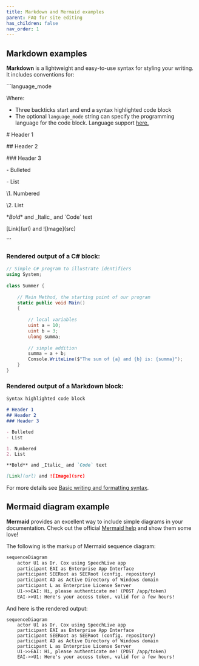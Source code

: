 ```yaml
---
title: Markdown and Mermaid examples
parent: FAQ for site editing
has_children: false
nav_order: 1
---
```

## Markdown examples

**Markdown** is a lightweight and easy-to-use syntax for styling your writing. It includes conventions for:

\```language_mode

Where:
- Three backticks start and end a syntax highlighted code block
- The optional `language_mode` string can specify the programming language for the code block. Language support [here.](https://rdmd.readme.io/docs/code-blocks#language-support)

\# Header 1

\## Header 2

\### Header 3

\- Bulleted

\- List

\1. Numbered

\2. List

\**Bold** and \_Italic_ and \`Code` text

\[Link](url) and \![Image]\(src)

\```

### Rendered output of a C# block:
```csharp
// Simple C# program to illustrate identifiers
using System;
 
class Summer {
 
    // Main Method, the starting point of our program
    static public void Main()
    {
 
        // local variables
        uint a = 10;
        uint b = 3;
        ulong summa;
 
        // simple addition
        summa = a + b;
        Console.WriteLine($"The sum of {a} and {b} is: {summa}");
    }
}
```

### Rendered output of a Markdown block:

```markdown
Syntax highlighted code block

# Header 1
## Header 2
### Header 3

- Bulleted
- List

1. Numbered
2. List

**Bold** and _Italic_ and `Code` text

[Link](url) and ![Image](src)
```

For more details see [Basic writing and formatting syntax](https://docs.github.com/en/github/writing-on-github/getting-started-with-writing-and-formatting-on-github/basic-writing-and-formatting-syntax).

## Mermaid diagram example
**Mermaid** provides an excellent way to include simple diagrams in your documentation. Check out the official [Mermaid help](https://mermaid-js.github.io/mermaid/#/) and show them some love!


The following is the markup of Mermaid sequence diagram:
```mmd
sequenceDiagram
    actor U1 as Dr. Cox using SpeechLive app
    participant EAI as Enterprise App Interface
    participant SEERoot as SEERoot (config. repository)
    participant AD as Active Directory of Windows domain
    participant L as Enterprise License Server
    U1->>EAI: Hi, please authenticate me! (POST /app/token)
    EAI->>U1: Here's your access token, valid for a few hours!
```

And here is the rendered output:
```mermaid
sequenceDiagram
    actor U1 as Dr. Cox using SpeechLive app
    participant EAI as Enterprise App Interface
    participant SEERoot as SEERoot (config. repository)
    participant AD as Active Directory of Windows domain
    participant L as Enterprise License Server
    U1->>EAI: Hi, please authenticate me! (POST /app/token)
    EAI->>U1: Here's your access token, valid for a few hours!
```
